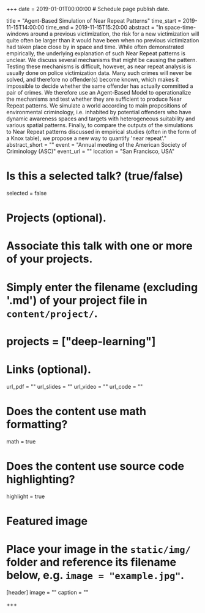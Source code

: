 +++
date = 2019-01-01T00:00:00  # Schedule page publish date.

title = "Agent-Based Simulation of Near Repeat Patterns"
time_start = 2019-11-15T14:00:00
time_end = 2019-11-15T15:20:00
abstract = "In space-time-windows around a previous victimization, the risk for a new victimization will quite often be larger than it would have been when no previous victimization had taken place close by in space and time. While often demonstrated empirically, the underlying explanation of such Near Repeat patterns is unclear. We discuss several mechanisms that might be causing the pattern. Testing these mechanisms is difficult, however, as near repeat analysis is usually done on police victimization data. Many such crimes will never be solved, and therefore no offender(s) become known, which makes it impossible to decide whether the same offender has actually committed a pair of crimes. We therefore use an Agent-Based Model to operationalize the mechanisms and test whether they are sufficient to produce Near Repeat patterns. We simulate a world according to main propositions of environmental criminology, i.e. inhabited by potential offenders who have dynamic awareness spaces and targets with heterogeneous suitability and various spatial patterns. Finally, to compare the outputs of the simulations to Near Repeat patterns discussed in empirical studies (often in the form of a Knox table), we propose a new way to quantify 'near repeat'."
abstract_short = ""
event = "Annual meeting of the American Society of Criminology (ASC)"
event_url = ""
location = "San Francisco, USA"

# Is this a selected talk? (true/false)
selected = false

# Projects (optional).
#   Associate this talk with one or more of your projects.
#   Simply enter the filename (excluding '.md') of your project file in `content/project/`.
# projects = ["deep-learning"]

# Links (optional).
url_pdf = ""
url_slides = ""
url_video = ""
url_code = ""

# Does the content use math formatting?
math = true

# Does the content use source code highlighting?
highlight = true

# Featured image
# Place your image in the `static/img/` folder and reference its filename below, e.g. `image = "example.jpg"`.
[header]
image = ""
caption = ""

+++

<!-- Embed your slides or video here using [shortcodes](https://sourcethemes.com/academic/post/writing-markdown-latex/). Further details can easily be added using *Markdown* and $\rm \LaTeX$ math code. -->
